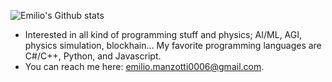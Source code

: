 ![Emilio's Github stats](https://github-readme-stats.vercel.app/api?username=emilim&theme=github_dark)

- Interested in all kind of programming stuff and physics; AI/ML, AGI, physics simulation, blockhain... My favorite programming languages are C#/C++, Python, and Javascript.
- You can reach me here: emilio.manzotti0006@gmail.com.
